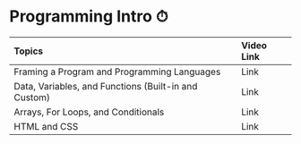 # Programming Intro ⏱

| Topics | Video Link |
| :--- | :--- |
| Framing a Program and Programming Languages | Link |
| Data, Variables, and Functions \(Built-in and Custom\) | Link |
| Arrays, For Loops, and Conditionals | Link |
| HTML and CSS | Link |

